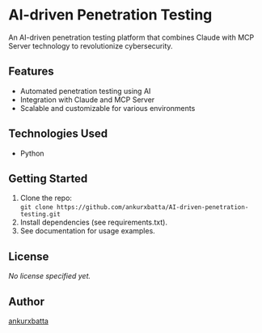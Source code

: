 # AI-driven Penetration Testing

An AI-driven penetration testing platform that combines Claude with MCP Server technology to revolutionize cybersecurity.

## Features
- Automated penetration testing using AI
- Integration with Claude and MCP Server
- Scalable and customizable for various environments

## Technologies Used
- Python

## Getting Started
1. Clone the repo:  
   `git clone https://github.com/ankurxbatta/AI-driven-penetration-testing.git`
2. Install dependencies (see requirements.txt).
3. See documentation for usage examples.

## License
*No license specified yet.*

## Author
[ankurxbatta](https://github.com/ankurxbatta)